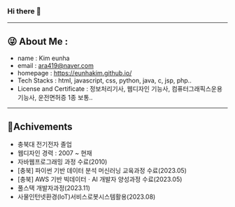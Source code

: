 ### Hi there 👋
---
## 😜 About Me : 
- name : Kim eunha
- email : ara419@naver.com
- homepage : https://eunhakim.github.io/
- Tech Stacks : html, javascript, css, python, java, c, jsp, php..
- License and Certificate : 정보처리기사, 웹디자인 기능사, 컴퓨터그래픽스운용기능사, 운전면허증 1종 보통..

---
## 🌱Achivements
- 충북대 전기전자 졸업
- 웹디자인 경력 : 2007 ~ 현재
- 자바웹프로그래밍 과정 수료(2010)
- [충북] 파이썬 기반 데이터 분석 머신러닝 교육과정 수료(2023.05)
- [충북] AWS 기반 빅데이터ㆍAI 개발자 양성과정 수료(2023.05)
- 풀스택 개발자과정(2023.11)
- 사물인턴넷환경(IoT)서비스로봇시스템활용(2023.08)

<!-- **eunhaKim/eunhaKim** is a ✨ _special_ ✨ repository because its `README.md` (this file) appears on your GitHub profile.

Here are some ideas to get you started:

- 🔭 I’m currently working on ...
- 🌱 I’m currently learning ...
- 👯 I’m looking to collaborate on ...
- 🤔 I’m looking for help with ...
- 💬 Ask me about ...
- 📫 How to reach me: ...
- 😄 Pronouns: ...
- ⚡ Fun fact: ... -->

